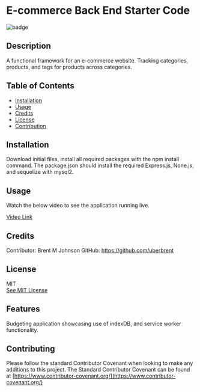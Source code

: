 # E-commerce Back End Starter Code

![badge](https://img.shields.io/badge/JavaScript-100%25-blue)

  ## Description
  
  A functional framework for an e-commerce website. Tracking categories, products, and tags for products across categories.

  ## Table of Contents

  * [Installation](#installation)
  * [Usage](#usage)
  * [Credits](#credits)
  * [License](#license)
  * [Contribution](#contributing)

  ## Installation
        
  Download initial files, install all required packages with the npm install command. The package.json should install the required 
  Express.js, None.js, and sequelize with mysql2.
  
  ## Usage
  
  Watch the below video to see the application running live.
  
  [Video Link](https://drive.google.com/file/d/1lIuvYciIY7Hrztlo-BDCjs_raEAu-xmu/view)

  ## Credits
    
  Contributor: Brent M Johnson
  GitHub: https://github.com/uberbrent
      
  ## License
  MIT
  <br>
  [See MIT License](https://choosealicense.com/licenses/mit)

  ## Features
    
  Budgeting application showcasing use of indexDB, and service worker functionality.  

  ## Contributing
  
  Please follow the standard Contributor Covenant when looking to make any additions to this project. The Standard Contributor Covenant can be found at [https://www.contributor-covenant.org/](https://www.contributor-covenant.org/)
    
